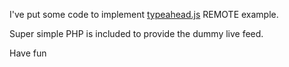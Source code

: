 
I've put some code to implement <a href="https://twitter.github.io/typeahead.js/">typeahead.js</a> REMOTE example.

Super simple PHP is included to provide the dummy live feed.

Have fun
